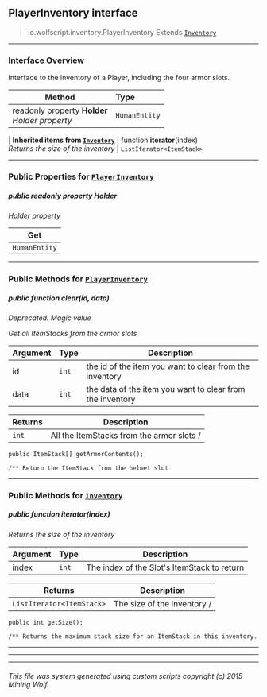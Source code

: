 ## PlayerInventory __interface__

>io.wolfscript.inventory.PlayerInventory
>Extends [`Inventory`](Inventory.md)

---

### Interface Overview

Interface to the inventory of a Player, including the four armor slots.

Method | Type   
--- | :--- 
 readonly property __Holder__ <br> _Holder property_ | `HumanEntity`
 |
__Inherited items from [`Inventory`](Inventory.md)__ |
 function __iterator__(index) <br> _Returns the size of the inventory_ | `ListIterator<ItemStack>`





---


### Public Properties for [`PlayerInventory`](PlayerInventory.md)

##### <a id='holder'></a>public  readonly property __Holder__

_Holder property_

Get | 
--- | 
`HumanEntity` |



---

### Public Methods for [`PlayerInventory`](PlayerInventory.md)

##### <a id='clear'></a>public  function __clear__(id, data)
_Deprecated: Magic value_

_Get all ItemStacks from the armor slots_

Argument | Type | Description  
--- | --- | --- 
id | `int` | the id of the item you want to clear from the inventory
data | `int` | the data of the item you want to clear from the inventory

Returns | Description
--- | --- 
`int` | All the ItemStacks from the armor slots /
    public ItemStack[] getArmorContents();

    /** Return the ItemStack from the helmet slot


---

### Public Methods for [`Inventory`](Inventory.md)

##### <a id='iterator'></a>public  function __iterator__(index)

_Returns the size of the inventory_

Argument | Type | Description  
--- | --- | --- 
index | `int` | The index of the Slot's ItemStack to return

Returns | Description
--- | --- 
`ListIterator<ItemStack>` | The size of the inventory /
    public int getSize();

    /** Returns the maximum stack size for an ItemStack in this inventory.


---
---


---


###### This file was system generated using custom scripts copyright (c) 2015 Mining Wolf.
	

